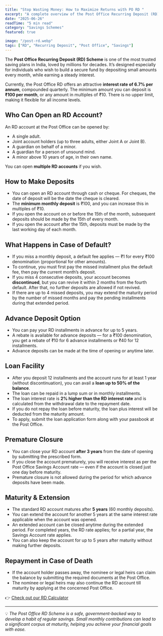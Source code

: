 ```yaml
---
title: "Stop Wasting Money: How to Maximize Returns with PO RD "
excerpt: "A complete overview of the Post Office Recurring Deposit (RD) scheme — save small amounts every month and grow your savings securely."
date: "2025-06-26"
readTime: "5 min read"
category: "Savings Schemes"
featured: true

image: "/post-rd.webp"
tags: ["RD", "Recurring Deposit", "Post Office", "Savings"]
---
```


The **Post Office Recurring Deposit (RD) Scheme** is one of the most trusted saving plans in India, loved by millions for decades. It’s designed especially for individuals who wish to build a secure fund by depositing small amounts every month, while earning a steady interest.

Currently, the Post Office RD offers an attractive **interest rate of 6.7% per annum**, compounded quarterly. The minimum amount you can deposit is **₹100 per month**, or any amount in multiples of ₹10. There is no upper limit, making it flexible for all income levels.

## Who Can Open an RD Account?

An RD account at the Post Office can be opened by:

- A single adult.
- Joint account holders (up to three adults, either Joint A or Joint B).
- A guardian on behalf of a minor.
- A guardian for a person of unsound mind.
- A minor above 10 years of age, in their own name.

You can open **multiple RD accounts** if you wish.

## How to Make Deposits

- You can open an RD account through cash or cheque. For cheques, the date of deposit will be the date the cheque is cleared.
- The **minimum monthly deposit** is ₹100, and you can increase this in multiples of ₹10.
- If you open the account on or before the 15th of the month, subsequent deposits should be made by the 15th of every month.
- If you open the account after the 15th, deposits must be made by the last working day of each month.

## What Happens in Case of Default?

- If you miss a monthly deposit, a default fee applies — ₹1 for every ₹100 denomination (proportional for other amounts).
- To continue, you must first pay the missed installment plus the default fee, then pay the current month’s deposit.
- If you miss 4 consecutive deposits, your account becomes **discontinued**, but you can revive it within 2 months from the fourth default. After that, no further deposits are allowed if not revived.
- If there are up to 4 missed deposits, you may extend the maturity period by the number of missed months and pay the pending installments during that extended period.

## Advance Deposit Option

- You can pay your RD installments in advance for up to 5 years.
- A rebate is available for advance deposits — for a ₹100 denomination, you get a rebate of ₹10 for 6 advance installments or ₹40 for 12 installments.
- Advance deposits can be made at the time of opening or anytime later.

## Loan Facility

- After you deposit 12 installments and the account runs for at least 1 year (without discontinuation), you can avail a **loan up to 50% of the balance**.
- The loan can be repaid in a lump sum or in monthly installments.
- The loan interest rate is **2% higher than the RD interest rate** and is calculated from the withdrawal date to the repayment date.
- If you do not repay the loan before maturity, the loan plus interest will be deducted from the maturity amount.
- To apply, submit the loan application form along with your passbook at the Post Office.

## Premature Closure

- You can close your RD account **after 3 years** from the date of opening by submitting the prescribed form.
- If you close the account prematurely, you will receive interest as per the Post Office Savings Account rate — even if the account is closed just one day before maturity.
- Premature closure is not allowed during the period for which advance deposits have been made.

## Maturity & Extension

- The standard RD account matures after **5 years** (60 monthly deposits).
- You can extend the account for another 5 years at the same interest rate applicable when the account was opened.
- An extended account can be closed anytime during the extended period. For completed years, the RD rate applies; for a partial year, the Savings Account rate applies.
- You can also keep the account for up to 5 years after maturity without making further deposits.

## Repayment in Case of Death

- If the account holder passes away, the nominee or legal heirs can claim the balance by submitting the required documents at the Post Office.
- The nominee or legal heirs may also continue the RD account till maturity by applying at the concerned Post Office.

👉 [Check out our RD Calculator](/calculator)

---

💡 _The Post Office RD Scheme is a safe, government-backed way to develop a habit of regular savings. Small monthly contributions can lead to a significant corpus at maturity, helping you achieve your financial goals with ease._
